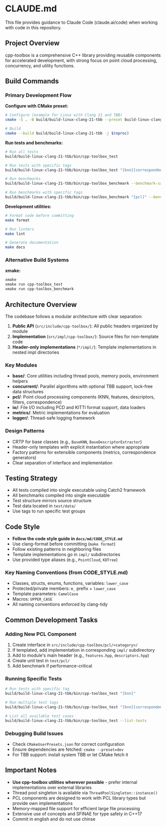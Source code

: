 # CLAUDE.md

This file provides guidance to Claude Code (claude.ai/code) when working with code in this repository.

## Project Overview

cpp-toolbox is a comprehensive C++ library providing reusable components for accelerated development, with strong focus on point cloud processing, concurrency, and utility functions.

## Build Commands

### Primary Development Flow

**Configure with CMake preset:**

```bash
# Configure (example for Linux with Clang 21 and TBB)
cmake -S . -B build/build-linux-clang-21-tbb --preset build-linux-clang-21-tbb

# Build
cmake --build build/build-linux-clang-21-tbb -j $(nproc)
```

**Run tests and benchmarks:**

```bash
# Run all tests
build/build-linux-clang-21-tbb/bin/cpp-toolbox_test

# Run tests with specific tags
build/build-linux-clang-21-tbb/bin/cpp-toolbox_test "[knn][correspondence]"

# Run benchmarks
build/build-linux-clang-21-tbb/bin/cpp-toolbox_benchmark --benchmark-samples 10

# Run benchmarks with specific tags
build/build-linux-clang-21-tbb/bin/cpp-toolbox_benchmark "[pcl]" --benchmark-samples 10
```

**Development utilities:**

```bash
# Format code before committing
make format

# Run linters
make lint

# Generate documentation
make docs
```

### Alternative Build Systems

**xmake:**

```bash
xmake
xmake run cpp-toolbox_test
xmake run cpp-toolbox_benchmark
```

## Architecture Overview

The codebase follows a modular architecture with clear separation:

1. **Public API** (`src/include/cpp-toolbox/`): All public headers organized by module
2. **Implementation** (`src/impl/cpp-toolbox/`): Source files for non-template code
3. **Header-only implementations** (`*/impl/`): Template implementations in nested impl directories

### Key Modules

- **base/**: Core utilities including thread pools, memory pools, environment helpers
- **concurrent/**: Parallel algorithms with optional TBB support, lock-free data structures
- **pcl/**: Point cloud processing components (KNN, features, descriptors, filters, correspondence)
- **io/**: File I/O including PCD and KITTI format support, data loaders
- **metrics/**: Metric implementations for evaluation
- **logger/**: Thread-safe logging framework

### Design Patterns

- CRTP for base classes (e.g., `BaseKNN`, `BaseDescriptorExtractor`)
- Header-only templates with explicit instantiation where appropriate
- Factory patterns for extensible components (metrics, correspondence generators)
- Clear separation of interface and implementation

## Testing Strategy

- All tests compiled into single executable using Catch2 framework
- All benchmarks compiled into single executable
- Test structure mirrors source structure
- Test data located in `test/data/`
- Use tags to run specific test groups

## Code Style

- **Follow the code style guide in `docs/md/CODE_STYLE.md`**
- Use clang-format before committing (`make format`)
- Follow existing patterns in neighboring files
- Template implementations go in `impl/` subdirectories
- Use provided type aliases (e.g., `PointCloud`, `KDTree`)

### Key Naming Conventions (from CODE_STYLE.md)

- Classes, structs, enums, functions, variables: `lower_case`
- Protected/private members: `m_` prefix + `lower_case`
- Template parameters: `CamelCase`
- Macros: `UPPER_CASE`
- All naming conventions enforced by clang-tidy

## Common Development Tasks

### Adding New PCL Component

1. Create interface in `src/include/cpp-toolbox/pcl/<category>/`
2. If templated, add implementation in corresponding `impl/` subdirectory
3. Add to module's main header (e.g., `features.hpp`, `descriptors.hpp`)
4. Create unit test in `test/pcl/`
5. Add benchmark if performance-critical

### Running Specific Tests

```bash
# Run tests with specific tag
build/build-linux-clang-21-tbb/bin/cpp-toolbox_test "[knn]"

# Run multiple test tags
build/build-linux-clang-21-tbb/bin/cpp-toolbox_test "[knn][correspondence]"

# List all available test cases
build/build-linux-clang-21-tbb/bin/cpp-toolbox_test --list-tests
```

### Debugging Build Issues

- Check `CMakeUserPresets.json` for correct configuration
- Ensure dependencies are fetched: `cmake --preset=dev`
- For TBB support: install system TBB or let CMake fetch it

## Important Notes

- **Use cpp-toolbox utilities wherever possible** - prefer internal implementations over external libraries
- Thread pool singleton is available via `ThreadPoolSingleton::instance()`
- PCL components are designed to work with PCL library types but provide own implementations
- Memory-mapped file support for efficient large file processing
- Extensive use of concepts and SFINAE for type safety in C++17
- Commit in english and do not use chinse
